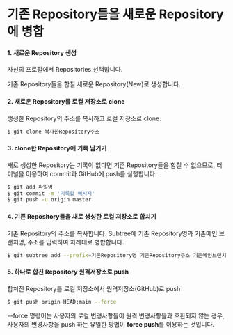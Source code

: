 기존 Repository들을 새로운 Repository에 병합
===
#### 1. 새로운 Repository 생성
자신의 프로필에서 Repositories 선택합니다.

기존 Repository들을 합칠 새로운 Repository(New)로 생성합니다.

#### 2. 새로운 Repository를 로컬 저장소로 clone
생성한 Repository의 주소를 복사하고 로컬 저장소로 clone.

```bash
$ git clone 복사한Repository주소 
```

#### 3. clone한 Repository에 기록 남기기
새로 생성한 Repository는 기록이 없다면 기존 Repository들을 합칠 수 없으므로, 터미널을 이용하여 commit과 GitHub에 push를 실행합니다.

```bash
$ git add 파일명
$ git commit -m '기록할 메시지'
$ git push -u origin master
```

#### 4. 기존 Repository들을 새로 생성한 로컬 저장소로 합치기
기존 Repository의 주소를 복사합니다.
Subtree에 기존 Repository명과 기존메인 브랜치명, 주소를 입력하여 차례대로 병합합니다.

```bash
$ git subtree add --prefix=기존Repository명 기존Repository주소 기존메인브랜치명
```

#### 5. 하나로 합친 Repository 원격저장소로 push
합쳐진 Repository를 로컬 저장소에서 원격저장소(GitHub)로 push 

```bash
$ git push origin HEAD:main --force 
```

--force 명령어는 사용자의 로컬 변경사항들이 원격 변경사항들과 호환되지 않는 경우, 사용자의 변경사항을 push 하는 유일한 방법이 **force push**를 이용하는 것입니다.
